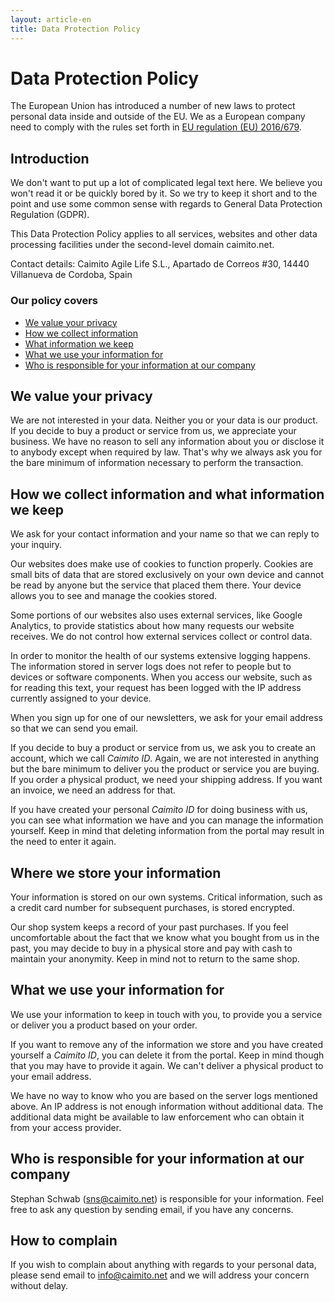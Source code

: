 ```yaml
---
layout: article-en
title: Data Protection Policy
---
```

# Data Protection Policy
The European Union has introduced a number of new laws to protect personal data inside and outside of the EU. We as a European company need to comply with the rules set forth in [EU regulation (EU) 2016/679](https://eur-lex.europa.eu/legal-content/EN/TXT/HTML/?uri=CELEX:32016R0679&from=EN#d1e40-1-1).

## Introduction
We don't want to put up a lot of complicated legal text here. We believe you won't read it or be quickly bored by it. So we try to keep it short and to the point and use some common sense with regards to General Data Protection Regulation (GDPR).

This Data Protection Policy applies to all services, websites and other data processing facilities under the second-level domain caimito.net.

Contact details: Caimito Agile Life S.L., Apartado de Correos #30, 14440 Villanueva de Cordoba, Spain

### Our policy covers

- [We value your privacy](#we-value-your-privacy)
- [How we collect information](#how-we-collect-information)
- [What information we keep](#what-information-we-keep)
- [What we use your information for](#what-we-use-your-information-for)
- [Who is responsible for your information at our company](#who-is-responsible-for-your-information-at-our-company)

## We value your privacy
We are not interested in your data. Neither you or your data is our product. If you decide to buy a product or service from us, we appreciate your business. We have no reason to sell any information about you or disclose it to anybody except when required by law. That's why we always ask you for the bare minimum of information necessary to perform the transaction.

## How we collect information and what information we keep
We ask for your contact information and your name so that we can reply to your inquiry.

Our websites does make use of cookies to function properly. Cookies are small bits of data that are stored exclusively on your own device and cannot be read by anyone but the service that placed them there. Your device allows you to see and manage the cookies stored. 

Some portions of our websites also uses external services, like Google Analytics, to provide statistics about how many requests our website receives. We do not control how external services collect or control data.

In order to monitor the health of our systems extensive logging happens. The information stored in server logs does not refer to people but to devices or software components. When you access our website, such as for reading this text, your request has been logged with the IP address currently assigned to your device.

When you sign up for one of our newsletters, we ask for your email address so that we can send you email.

If you decide to buy a product or service from us, we ask you to create an account, which we call *Caimito ID*. Again, we are not interested in anything but the bare minimum to deliver you the product or service you are buying. If you order a physical product, we need your shipping address. If you want an invoice, we need an address for that.

If you have created your personal *Caimito ID* for doing business with us, you can see what information we have and you can manage the information yourself. Keep in mind that deleting information from the portal may result in the need to enter it again.

## Where we store your information
Your information is stored on our own systems. Critical information, such as a credit card number for subsequent purchases, is stored encrypted.

Our shop system keeps a record of your past purchases. If you feel uncomfortable about the fact that we know what you bought from us in the past, you may decide to buy in a physical store and pay with cash to maintain your anonymity. Keep in mind not to return to the same shop.

## What we use your information for
We use your information to keep in touch with you, to provide you a service or deliver you a product based on your order.

If you want to remove any of the information we store and you have created yourself a *Caimito ID*, you can delete it from the portal. Keep in mind though that you may have to provide it again. We can't deliver a physical product to your email address.

We have no way to know who you are based on the server logs mentioned above. An IP address is not enough information without additional data. The additional data might be available to law enforcement who can obtain it from your access provider.

## Who is responsible for your information at our company
Stephan Schwab (sns@caimito.net) is responsible for your information. Feel free to ask any question by sending email, if you have any concerns.

## How to complain
If you wish to complain about anything with regards to your personal data, please send email to info@caimito.net and we will address your concern without delay.
